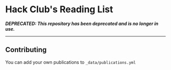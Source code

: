 # Hack Club's Reading List

_**DEPRECATED: This repository has been deprecated and is no longer in use.**_

---

## Contributing

You can add your own publications to `_data/publications.yml`
